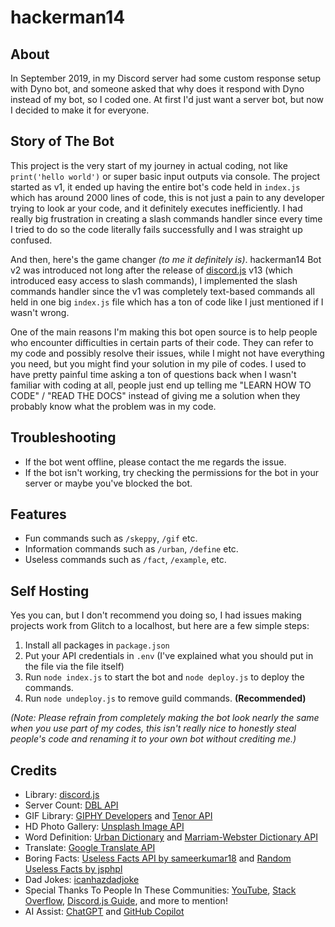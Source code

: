 # hackerman14

## About
In September 2019, in my Discord server had some custom response setup with Dyno bot, and someone asked that why does it respond with Dyno instead of my bot, so I coded one. At first I'd just want a server bot, but now I decided to make it for everyone.

## Story of The Bot

This project is the very start of my journey in actual coding, not like `print('hello world')` or super basic input outputs via console. The project started as v1, it ended up having the entire bot's code held in `index.js` which has around 2000 lines of code, this is not just a pain to any developer trying to look ar your code, and it definitely executes inefficiently. I had really big frustration in creating a slash commands handler since every time I tried to do so the code literally fails successfully and I was straight up confused.

And then, here's the game changer *(to me it definitely is)*. hackerman14 Bot v2 was introduced not long after the release of [discord.js](https://discord.js.org) v13 (which introduced easy access to slash commands), I implemented the slash commands handler since the v1 was completely text-based commands all held in one big `index.js` file which has a ton of code like I just mentioned if I wasn't wrong.

One of the main reasons I'm making this bot open source is to help people who encounter difficulties in certain parts of their code. They can refer to my code and possibly resolve their issues, while I might not have everything you need, but you might find your solution in my pile of codes. I used to have pretty painful time asking a ton of questions back when I wasn't familiar with coding at all, people just end up telling me "LEARN HOW TO CODE" / "READ THE DOCS" instead of giving me a solution when they probably know what the problem was in my code.

## Troubleshooting

 - If the bot went offline, please contact the me regards the issue.
 - If the bot isn't working, try checking the permissions for the bot in your server or maybe you've blocked the bot.

## Features

 - Fun commands such as `/skeppy`, `/gif` etc.
 - Information commands such as `/urban`, `/define` etc.
 - Useless commands such as `/fact`, `/example`, etc.

## Self Hosting

Yes you can, but I don't recommend you doing so, I had issues making projects work from Glitch to a localhost, but here are a few simple steps:
1. Install all packages in `package.json`
2. Put your API credentials in `.env` (I've explained what you should put in the file via the file itself)
3. Run `node index.js` to start the bot and `node deploy.js` to deploy the commands.
4. Run `node undeploy.js` to remove guild commands. **(Recommended)**

*(Note: Please refrain from completely making the bot look nearly the same when you use part of my codes, this isn't really nice to honestly steal people's code and renaming it to your own bot without crediting me.)*

## Credits

* Library: [discord.js](https://discord.js.org)
* Server Count: [DBL API](https://top.gg/api/docs)
* GIF Library: [GIPHY Developers](https://developers.giphy.com) and [Tenor API](https://developers.google.com/tenor/guides/quickstart)
*	HD Photo Gallery: [Unsplash Image API](https://unsplash.com/developers)
* Word Definition: [Urban Dictionary](https://www.urbandictionary.com) and [Marriam-Webster Dictionary API](https://dictionaryapi.com/)
* Translate: [Google Translate API](https://cloud.google.com/translate)
* Boring Facts: [Useless Facts API by sameerkumar18](https://github.com/sameerkumar18/useless-facts-api) and [Random Useless Facts by jsphpl](https://uselessfacts.jsph.pl)
*	Dad Jokes: [icanhazdadjoke](https://icanhazdadjoke.com/)
*	Special Thanks To People In These Communities: [YouTube](https://youtube.com), [Stack Overflow](https://stackoverflow.com), [Discord.js Guide](https://discordjs.guide/), and more to mention!
* AI Assist: [ChatGPT](https://chatgpt.com) and [GitHub Copilot](https://github.com/features/copilot)
